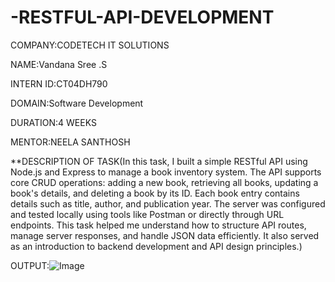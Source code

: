 # -RESTFUL-API-DEVELOPMENT
COMPANY:CODETECH IT SOLUTIONS

NAME:Vandana Sree .S

INTERN ID:CT04DH790

DOMAIN:Software Development

DURATION:4 WEEKS

MENTOR:NEELA SANTHOSH

**DESCRIPTION OF TASK(In this task, I built a simple RESTful API using Node.js and Express to manage a book inventory system. The API supports core CRUD operations: adding a new book, retrieving all books, updating a book's details, and deleting a book by its ID. Each book entry contains details such as title, author, and publication year. The server was configured and tested locally using tools like Postman or directly through URL endpoints. This task helped me understand how to structure API routes, manage server responses, and handle JSON data efficiently. It also served as an introduction to backend development and API design principles.)


OUTPUT:![Image](https://github.com/user-attachments/assets/a2b2f9e4-bff5-442a-b3e1-48f85aa71e10)
